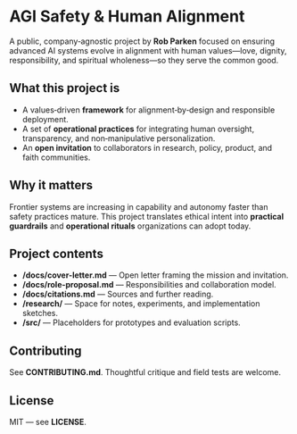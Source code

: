 # AGI Safety & Human Alignment

A public, company‑agnostic project by **Rob Parken** focused on ensuring advanced AI systems evolve in alignment with human values—love, dignity, responsibility, and spiritual wholeness—so they serve the common good.

## What this project is
- A values‑driven **framework** for alignment‑by‑design and responsible deployment.
- A set of **operational practices** for integrating human oversight, transparency, and non‑manipulative personalization.
- An **open invitation** to collaborators in research, policy, product, and faith communities.

## Why it matters
Frontier systems are increasing in capability and autonomy faster than safety practices mature. This project translates ethical intent into **practical guardrails** and **operational rituals** organizations can adopt today.

## Project contents
- **/docs/cover-letter.md** — Open letter framing the mission and invitation.
- **/docs/role-proposal.md** — Responsibilities and collaboration model.
- **/docs/citations.md** — Sources and further reading.
- **/research/** — Space for notes, experiments, and implementation sketches.
- **/src/** — Placeholders for prototypes and evaluation scripts.

## Contributing
See **CONTRIBUTING.md**. Thoughtful critique and field tests are welcome.

## License
MIT — see **LICENSE**.
